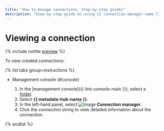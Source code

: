 ```yaml
---
title: "How to manage connections. Step-by-step guides"
description: "Step-by-step guide on using {{ connection-manager-name }} in {{ yandex-cloud }}. In this tutorial, you will learn how to view connections."
---
```


# Viewing a connection

{% include notitle [preview](../../_includes/note-preview.md) %}

To view created connections:

{% list tabs group=instructions %}

- Management console {#console}

  1. In the [management console]({{ link-console-main }}), select a [folder](../../resource-manager/concepts/resources-hierarchy.md#folder).
  1. Select **{{ metadata-hub-name }}**.
  1. In the left-hand panel, select ![image](../../_assets/console-icons/plug-connection.svg) **Connection manager**.
  1. Click the connection string to view detailed information about the connection.

{% endlist %}


